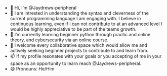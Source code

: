 - 👋 Hi, I’m @Jaydrews-peripheral
- 👀 I am intrested in understanding the syntax and cleverness of the current programming language I am engaging with. I believe in continuous learning, even if i can not contribute to at an advanced level I would be highly appreciative to be part of the teams growth.
- 🌱 I’m currently learning  beginner python through practic and online theory, and cybersecurity via an online course.
- 💞️ I welcome every collaborative space which would allow me and actively seeking beginner projects to contribute to and learn from.
- 📫 If my profile resonates with your goals or you accepting of me in your space as an opportunity to learn reach @Jaydrews-peripheral.
- 😄 Pronouns: He/Him
  

<!---
Jaydrews-peripheral/Jaydrews-peripheral is a ✨ special ✨ repository because its `README.md` (this file) appears on your GitHub profile.
You can click the Preview link to take a look at your changes.
--->
